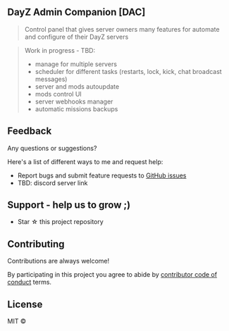 ## DayZ Admin Companion [DAC]

> Control panel that gives server owners many features for automate and configure of their DayZ servers

> Work in progress - TBD:
>
> - manage for multiple servers
> - scheduler for different tasks (restarts, lock, kick, chat broadcast messages)
> - server and mods autoupdate
> - mods control UI
> - server webhooks manager
> - automatic missions backups

## Feedback

Any questions or suggestions?

Here's a list of different ways to me and request help:

- Report bugs and submit feature requests to [GitHub issues](https://github.com/codesprut/giftSeeker/issues)
- TBD: discord server link

## Support - help us to grow ;)

- Star ☆ this project repository

## Contributing

Contributions are always welcome!

By participating in this project you agree to abide by [contributor code of conduct](code-of-conduct.md) terms.

## License

MIT ©
